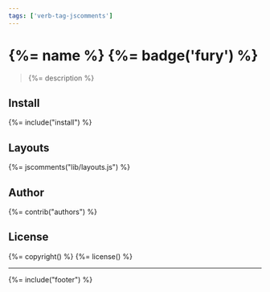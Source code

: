 ```yaml
---
tags: ['verb-tag-jscomments']
---
```

# {%= name %} {%= badge('fury') %}

> {%= description %}

## Install
{%= include("install") %}

## Layouts

{%= jscomments("lib/layouts.js") %}

## Author
{%= contrib("authors") %}

## License
{%= copyright() %}
{%= license() %}

***

{%= include("footer") %}